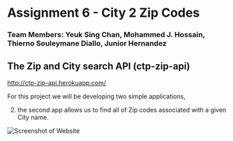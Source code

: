 # Assignment 6 - City 2 Zip Codes

### Team Members: Yeuk Sing Chan, Mohammed J. Hossain, Thierno Souleymane Diallo, Junior Hernandez

## The Zip and City search API (ctp-zip-api)

http://ctp-zip-api.herokuapp.com/

For this project we will be developing two simple applications,

2. the second app allows us to find all of Zip codes associated with a given City name.

![Screenshot of Website](https://i.imgur.com/XFm8szJ.jpg)
